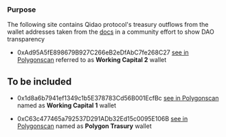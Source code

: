 ### Purpose

The following site contains Qidao protocol's treasury outflows from the wallet addresses taken from the [docs](https://docs.mai.finance/functions/smart-contract-addresses) in a community effort to show DAO transparency

- 0xAd95A5fE898679B927C266eB2eDfAbC7fe268C27 [see in Polygonscan](https://polygonscan.com/address/0xAd95A5fE898679B927C266eB2eDfAbC7fe268C27#tokentxns) referred to as **Working Capital 2** wallet

## To be included

- 0x1d8a6b7941ef1349c1b5E378783Cd56B001EcfBc [see in Polygonscan](https://polygonscan.com/address/0x1d8a6b7941ef1349c1b5E378783Cd56B001EcfBc#tokentxns) named as **Working Capital 1** wallet

- 0xC63c477465a792537D291ADb32Ed15c0095E106B [see in Polygonscan](https://polygonscan.com/address/0xC63c477465a792537D291ADb32Ed15c0095E106B#tokentxns) named as **Polygon Trasury** wallet